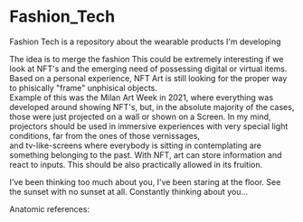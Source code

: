 # Fashion_Tech
Fashion Tech is a repository about the wearable products I'm developing

The idea is to merge the fashion
This could be extremely interesting if we look at NFT's and the emerging need of possessing digital or virtual items.  
Based on a personal experience, NFT Art is still looking for the proper way to phisically "frame" unphisical objects.  
Example of this was the Milan Art Week in 2021, where everything was developed around showing NFT's, but, in the 
absolute majority of the cases, those were just projected on a wall or shown on a Screen.
In my mind, projectors should be used in immersive experiences with very special light conditions, far from the ones of those vernissages,  
and tv-like-screens where everybody is sitting in contemplating are something belonging to the past.
With NFT, art can store information and react to inputs. This should be also practically allowed in its fruition.

I've been thinking too much about you, I've been staring at the floor.
See the sunset with no sunset at all.
Constantly thinking about you...


Anatomic references:



